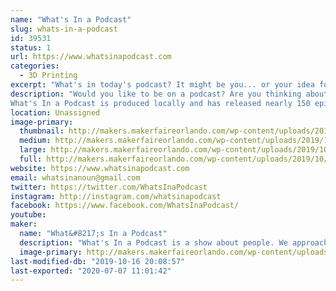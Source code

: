 ```yaml
---
name: "What's In a Podcast"
slug: whats-in-a-podcast
id: 39531
status: 1
url: https://www.whatsinapodcast.com
categories:
  - 3D Printing
excerpt: "What's in today's podcast? It might be you... or your idea for a great show! Come be on our \"Man on the Street\" segment or chat with us about how to make your own podcast. "
description: "Would you like to be on a podcast? Are you thinking about creating one of your own? What's In a Podcast invites participants to visit our booth to be a part of the podcast by answering a quick question or two on the microphone and be featured in our \"Man on the Street\" segment. We'll chat with you about your own ideas and discuss what it takes to create your own podcast. 
What's In a Podcast is produced locally and has released nearly 150 episodes over the past 3 years. We hope to meet you at the Faire!"
location: Unassigned
image-primary:
  thumbnail: http://makers.makerfaireorlando.com/wp-content/uploads/2019/10/9DEDF7FB-A6AE-4295-9F67-1F4B10C00B12-1-150x150.png
  medium: http://makers.makerfaireorlando.com/wp-content/uploads/2019/10/9DEDF7FB-A6AE-4295-9F67-1F4B10C00B12-1-300x300.png
  large: http://makers.makerfaireorlando.com/wp-content/uploads/2019/10/9DEDF7FB-A6AE-4295-9F67-1F4B10C00B12-1-1024x1024.png
  full: http://makers.makerfaireorlando.com/wp-content/uploads/2019/10/9DEDF7FB-A6AE-4295-9F67-1F4B10C00B12-1.png
website: https://www.whatsinapodcast.com
email: whatsinanoun@gmail.com
twitter: https://twitter.com/WhatsInaPodcast
instagram: http://instagram.com/whatsinapodcast
facebook: https://www.facebook.com/WhatsInaPodcast/
youtube: 
maker:
  name: "What&#8217;s In a Podcast"
  description: "What's In a Podcast is a show about people. We approach this subject by exploring various topics like Free Will, Giraffes, The NBA, Spiderman, a Sea World show about bubbles, etc. You might even hear yourself, or one of your friends featured in our \"Man on the Street\" segments."
  image-primary: http://makers.makerfaireorlando.com/wp-content/uploads/2019/10/9DEDF7FB-A6AE-4295-9F67-1F4B10C00B12-1024x1024.png
last-modified-db: "2019-10-16 20:08:57"
last-exported: "2020-07-07 11:01:42"
---
```

